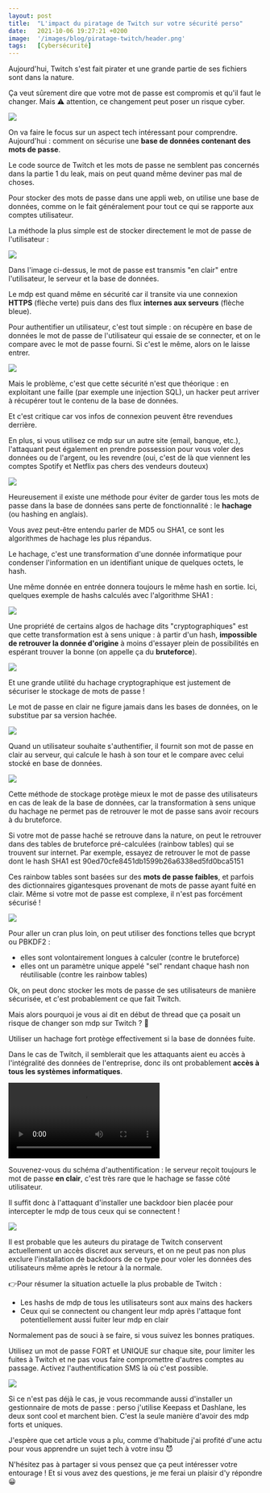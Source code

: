 ```yaml
---
layout: post
title:  "L'impact du piratage de Twitch sur votre sécurité perso"
date:   2021-10-06 19:27:21 +0200
image:  '/images/blog/piratage-twitch/header.png'
tags:   [Cybersécurité]
---
```


Aujourd'hui, Twitch s'est fait pirater et une grande partie de ses fichiers sont dans la nature.

Ça veut sûrement dire que votre mot de passe est compromis et qu'il faut le changer. Mais ⚠️ attention, ce changement peut poser un risque cyber.

<div class="gallery-box">
  <div class="gallery">
  <img src="/images/blog/piratage-twitch/1445802873087041538-FBBlzEbVgBIViSo.jpg" draggable="false">
  </div>
</div>

On va faire le focus sur un aspect tech intéressant pour comprendre. Aujourd'hui : comment on sécurise une **base de données contenant des mots de passe**.

Le code source de Twitch et les mots de passe ne semblent pas concernés dans la partie 1 du leak, mais on peut quand même deviner pas mal de choses.

Pour stocker des mots de passe dans une appli web, on utilise une base de données, comme on le fait généralement pour tout ce qui se rapporte aux comptes utilisateur.

La méthode la plus simple est de stocker directement le mot de passe de l'utilisateur : 

<div class="gallery-box">
  <div class="gallery">
  <img src="/images/blog/piratage-twitch/1445802878807908364-FBBmjyEVEBAJmFm.jpg" draggable="false">
  </div>
</div>

Dans l'image ci-dessus, le mot de passe est transmis "en clair" entre l'utilisateur, le serveur et la base de données.

Le mdp est quand même en sécurité car il transite via une connexion **HTTPS** (flèche verte) puis dans des flux **internes aux serveurs** (flèche bleue).

Pour authentifier un utilisateur, c'est tout simple : on récupère en base de données le mot de passe de l'utilisateur qui essaie de se connecter, et on le compare avec le mot de passe fourni. Si c'est le même, alors on le laisse entrer. 

<div class="gallery-box">
  <div class="gallery">
  <img src="/images/blog/piratage-twitch/1445802884684263426-FBBn7sJUUAcaMKO.jpg" draggable="false">
  </div>
</div>

Mais le problème, c'est que cette sécurité n'est que théorique : en exploitant une faille (par exemple une injection SQL), un hacker peut arriver à récupérer tout le contenu de la base de données.

Et c'est critique car vos infos de connexion peuvent être revendues derrière.

En plus, si vous utilisez ce mdp sur un autre site (email, banque, etc.), l'attaquant peut également en prendre possession pour vous voler des données ou de l'argent, ou les revendre (oui, c'est de là que viennent les comptes Spotify et Netflix pas chers des vendeurs douteux) 

<div class="gallery-box">
  <div class="gallery">
  <img src="/images/blog/piratage-twitch/1445802890296127489-FBBtejWVQAgyXky.png" draggable="false">
  </div>
</div>

Heureusement il existe une méthode pour éviter de garder tous les mots de passe dans la base de données sans perte de fonctionnalité : le **hachage** (ou hashing en anglais).

Vous avez peut-être entendu parler de MD5 ou SHA1, ce sont les algorithmes de hachage les plus répandus.

Le hachage, c'est une transformation d'une donnée informatique pour condenser l'information en un identifiant unique de quelques octets, le hash. 

Une même donnée en entrée donnera toujours le même hash en sortie. Ici, quelques exemple de hashs calculés avec l'algorithme SHA1 : 

<div class="gallery-box">
  <div class="gallery">
  <img src="/images/blog/piratage-twitch/1445802896851750921-FBBxRaOWQAAc_W0.png" draggable="false">
  </div>
</div>

Une propriété de certains algos de hachage dits "cryptographiques" est que cette transformation est à sens unique : à partir d'un hash, **impossible de retrouver la donnée d'origine** à moins d'essayer plein de possibilités en espérant trouver la bonne (on appelle ça du **bruteforce**). 

<div class="gallery-box">
  <div class="gallery">
  <img src="/images/blog/piratage-twitch/1445802901457104901-FBB_pMBWUAAuujT.jpg" draggable="false">
  </div>
</div>

Et une grande utilité du hachage cryptographique est justement de sécuriser le stockage de mots de passe !

Le mot de passe en clair ne figure jamais dans les bases de données, on le substitue par sa version hachée. 

<div class="gallery-box">
  <div class="gallery">
  <img src="/images/blog/piratage-twitch/1445802905840148491-FBBzeU2VIA0nygM.jpg" draggable="false">
  </div>
</div>

Quand un utilisateur souhaite s'authentifier, il fournit son mot de passe en clair au serveur, qui calcule le hash à son tour et le compare avec celui stocké en base de données. 

<div class="gallery-box">
  <div class="gallery">
  <img src="/images/blog/piratage-twitch/1445802912282648585-FBB083vVUAcA5Fi.jpg" draggable="false">
  </div>
</div>

Cette méthode de stockage protège mieux le mot de passe des utilisateurs en cas de leak de la base de données, car la transformation à sens unique du hachage ne permet pas de retrouver le mot de passe sans avoir recours à du bruteforce.

Si votre mot de passe haché se retrouve dans la nature, on peut le retrouver dans des tables de bruteforce pré-calculées (rainbow tables) qui se trouvent sur internet. Par exemple, essayez de retrouver le mot de passe dont le hash SHA1 est 90ed70cfe8451db1599b26a6338ed5fd0bca5151

Ces rainbow tables sont basées sur des **mots de passe faibles**, et parfois des dictionnaires gigantesques provenant de mots de passe ayant fuité en clair. Même si votre mot de passe est complexe, il n'est pas forcément sécurisé ! 

<div class="gallery-box">
  <div class="gallery">
  <img src="/images/blog/piratage-twitch/1445802920331526162-FBB4iBMXMAI1zao.png" draggable="false">
  </div>
</div>

Pour aller un cran plus loin, on peut utiliser des fonctions telles que bcrypt ou PBKDF2 : 

- elles sont volontairement longues à calculer (contre le bruteforce)
- elles ont un paramètre unique appelé "sel" rendant chaque hash non réutilisable (contre les rainbow tables)

Ok, on peut donc stocker les mots de passe de ses utilisateurs de manière sécurisée, et c'est probablement ce que fait Twitch.

Mais alors pourquoi je vous ai dit en début de thread que ça posait un risque de changer son mdp sur Twitch ? 🤔

Utiliser un hachage fort protège effectivement si la base de données fuite.

Dans le cas de Twitch, il semblerait que les attaquants aient eu accès à l'intégralité des données de l'entreprise, donc ils ont probablement **accès à tous les systèmes informatiques**. 

<div class="gallery-box">
  <div class="gallery">
<video autoplay loop>  <source src="/images/blog/piratage-twitch/1445802944402702336-FBCGGx-UYAsopj5.mp4" type="video/mp4"></video>  </div>
</div>

Souvenez-vous du schéma d'authentification : le serveur reçoit toujours le mot de passe **en clair**, c'est très rare que le hachage se fasse côté utilisateur.

Il suffit donc à l'attaquant d'installer une backdoor bien placée pour intercepter le mdp de tous ceux qui se connectent ! 

<div class="gallery-box">
  <div class="gallery">
  <img src="/images/blog/piratage-twitch/1445802949133967364-FBB8Y-PXsAIcjEV.jpg" draggable="false">
  </div>
</div>

Il est probable que les auteurs du piratage de Twitch conservent actuellement un accès discret aux serveurs, et on ne peut pas non plus exclure l'installation de backdoors de ce type pour voler les données des utilisateurs même après le retour à la normale.

👉Pour résumer la situation actuelle la plus probable de Twitch :

- Les hashs de mdp de tous les utilisateurs sont aux mains des hackers
- Ceux qui se connectent ou changent leur mdp après l'attaque font potentiellement aussi fuiter leur mdp en clair

Normalement pas de souci à se faire, si vous suivez les bonnes pratiques.

Utilisez un mot de passe FORT et UNIQUE sur chaque site, pour limiter les fuites à Twitch et ne pas vous faire compromettre d'autres comptes au passage. Activez l'authentification SMS là où c'est possible. 

<div class="gallery-box">
  <div class="gallery">
  <img src="/images/blog/piratage-twitch/1445802960517095425-FBCBOiuUcAII_8o.jpg" draggable="false">
  </div>
</div>

Si ce n'est pas déjà le cas, je vous recommande aussi d'installer un gestionnaire de mots de passe : perso j'utilise Keepass et Dashlane, les deux sont cool et marchent bien. C'est la seule manière d'avoir des mdp forts et uniques.

J'espère que cet article vous a plu, comme d'habitude j'ai profité d'une actu pour vous apprendre un sujet tech à votre insu 😈

N'hésitez pas à partager si vous pensez que ça peut intéresser votre entourage ! Et si vous avez des questions, je me ferai un plaisir d'y répondre 😀

